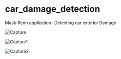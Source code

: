 # car_damage_detection
Mask-Rcnn application- Detecting car exterior Damage

![Capture](https://user-images.githubusercontent.com/40544440/69550707-80aabf80-0fc1-11ea-9593-6b6a3cf9b035.PNG)

![Capture1](https://user-images.githubusercontent.com/40544440/69550708-80aabf80-0fc1-11ea-93aa-3a85f800cc43.PNG)

![Capture2](https://user-images.githubusercontent.com/40544440/69550709-81435600-0fc1-11ea-871b-5ee2074f0555.PNG)
